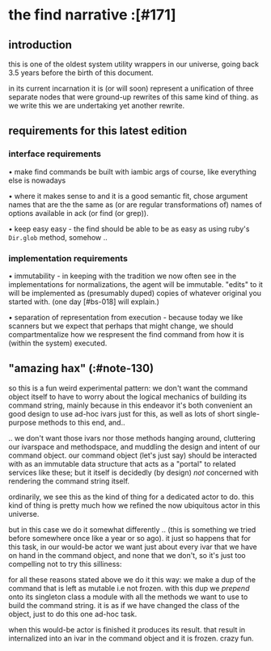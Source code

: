 # the find narrative :[#171]

## introduction

this is one of the oldest system utility wrappers in our universe, going
back 3.5 years before the birth of this document.

in its current incarnation it is (or will soon) represent a unification
of three separate nodes that were ground-up rewrites of this same kind
of thing. as we write this we are undertaking yet another rewrite.




## requirements for this latest edition


### interface requirements

• make find commands be built with iambic args of course, like
    everything else is nowadays

• where it makes sense to and it is a good semantic fit, chose argument
    names that are the the same as (or are regular transformations of)
    names of options available in ack (or find (or grep)).

• keep easy easy - the find should be able to be as easy as using ruby's
    `Dir.glob` method, somehow ..


### implementation requirements

• immutability - in keeping with the tradition we now often see in
    the implementations for normalizations, the agent will be immutable.
    "edits" to it will be implemented as (presumably duped) copies of
    whatever original you started with. (one day [#bs-018] will explain.)

• separation of representation from execution - because today we like
    scanners but we expect that perhaps that might change, we should
    compartmentalize how we respresent the find command from how it
    is (within the system) executed.





## "amazing hax" (:#note-130)

so this is a fun weird experimental pattern: we don't want the command
object itself to have to worry about the logical mechanics of building
its command string, mainly because in this endeavor it's both convenient
an good design to use ad-hoc ivars just for this, as well as lots of
short single-purpose methods to this end, and..

.. we don't want those ivars nor those methods hanging around,
cluttering our ivarspace and methodspace, and muddling the design and
intent of our command object. our command object (let's just say) should
be interacted with as an immutable data structure that acts as a "portal"
to related services like these; but it itself is decidedly (by design) *not*
concerned with rendering the command string itself.

ordinarily, we see this as the kind of thing for a dedicated actor to
do. this kind of thing is pretty much how we refined the now ubiquitous
actor in this universe.

but in this case we do it somewhat differently .. (this is something we
tried before somewhere once like a year or so ago). it just so happens
that for this task, in our would-be actor we want just about every ivar
that we have on hand in the command object, and none that we don't, so it's
just too compelling not to try this silliness:

for all these reasons stated above we do it this way: we make a dup of the
command that is left as mutable i.e not frozen. with this dup we *prepend*
onto its singleton class a module with all the methods we want to use to
build the command string. it is as if we have changed the class of the
object, just to do this one ad-hoc task.

when this would-be actor is finished it produces its result. that result
in internalized into an ivar in the command object and it is frozen.
crazy fun.
